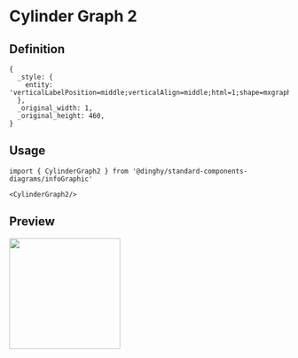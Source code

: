# Cylinder Graph 2

## Definition

```
{
  _style: { 
    entity: 'verticalLabelPosition=middle;verticalAlign=middle;html=1;shape=mxgraph.infographic.cylinder;fillColor=#23445D;strokeColor=none;shadow=0;align=left;labelPosition=right;spacingLeft=10;fontStyle=1;fontColor=#23445D;',
  },
  _original_width: 1,
  _original_height: 460,
}
```

## Usage

```
import { CylinderGraph2 } from '@dinghy/standard-components-diagrams/infoGraphic'

<CylinderGraph2/>
```

## Preview

<img src="./cylinder-graph-2.png" width="200"/>
